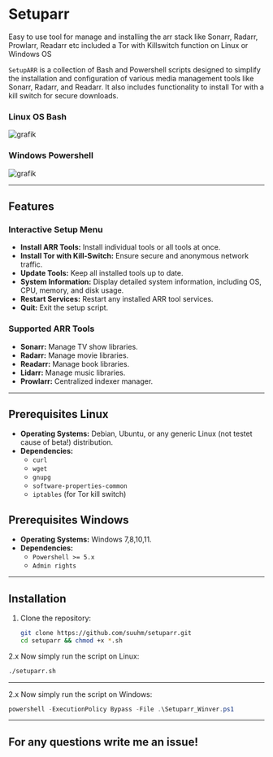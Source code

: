 # Setuparr
Easy to use tool for manage and installing the arr stack like Sonarr, Radarr, Prowlarr, Readarr etc included a Tor with Killswitch function on Linux or Windows OS

`SetupARR` is a collection of Bash and Powershell scripts designed to simplify the installation and configuration of various media management tools like Sonarr, Radarr, and Readarr. It also includes functionality to install Tor with a kill switch for secure downloads.

### Linux OS Bash 
![grafik](https://github.com/user-attachments/assets/b9cf6d9a-4e1a-42c0-9907-e50558f140bf)

### Windows Powershell
![grafik](https://github.com/user-attachments/assets/325cb46f-06a5-43a8-9e1b-99871b5f4a58)

---

## Features

### Interactive Setup Menu
- **Install ARR Tools:** Install individual tools or all tools at once.
- **Install Tor with Kill-Switch:** Ensure secure and anonymous network traffic.
- **Update Tools:** Keep all installed tools up to date.
- **System Information:** Display detailed system information, including OS, CPU, memory, and disk usage.
- **Restart Services:** Restart any installed ARR tool services.
- **Quit:** Exit the setup script.

### Supported ARR Tools
- **Sonarr:** Manage TV show libraries.
- **Radarr:** Manage movie libraries.
- **Readarr:** Manage book libraries.
- **Lidarr:** Manage music libraries.
- **Prowlarr:** Centralized indexer manager.

---

## Prerequisites Linux
- **Operating Systems:** Debian, Ubuntu, or any generic Linux (not testet cause of beta!) distribution.
- **Dependencies:** 
  - `curl`
  - `wget`
  - `gnupg`
  - `software-properties-common`
  - `iptables` (for Tor kill switch)

## Prerequisites Windows
- **Operating Systems:** Windows 7,8,10,11.
- **Dependencies:** 
  - `Powershell >= 5.x`
  - `Admin rights`

---

## Installation

1. Clone the repository:
   ```bash
   git clone https://github.com/suuhm/setuparr.git
   cd setuparr && chmod +x *.sh
   ```
2.x Now simply run the script on Linux:
   ```bash
   ./setuparr.sh
   ```
   ---
   
2.x Now simply run the script on Windows:
   ```powershell
   powershell -ExecutionPolicy Bypass -File .\Setuparr_Winver.ps1
   ```

---

## For any questions write me an issue!

   
